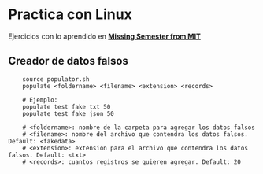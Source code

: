 # Practica con Linux

Ejercicios con lo aprendido en **[Missing Semester from MIT](https://missing.csail.mit.edu/)**

## Creador de datos falsos

		source populator.sh
		populate <foldername> <filename> <extension> <records>

		# Ejemplo:
		populate test fake txt 50
		populate test fake json 50
		
		# <foldername>: nombre de la carpeta para agregar los datos falsos
		# <filename>: nombre del archivo que contendra los datos falsos. Default: <fakedata>
		# <extension>: extension para el archivo que contendra los datos falsos. Default: <txt>
		# <records>: cuantos registros se quieren agregar. Default: 20


